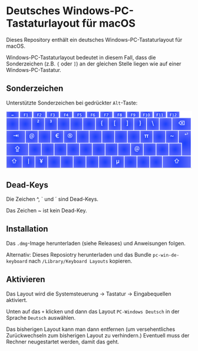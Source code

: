 # Deutsches Windows-PC-Tastaturlayout für macOS
Dieses Repository enthält ein deutsches Windows-PC-Tastaturlayout für macOS.

Windows-PC-Tastaturlayout bedeutet in diesem Fall, dass die Sonderzeichen (z.B. `{` oder `]`) an der gleichen Stelle liegen wie auf einer Windows-PC-Tastatur.

## Sonderzeichen
Unterstützte Sonderzeichen bei gedrückter `Alt`-Taste:

![Tastatur-Layout bei gedrückter Alt-Taste](keyboard-alt.png)

## Dead-Keys
Die Zeichen ^, \` und ´ sind Dead-Keys. 

Das Zeichen ~ ist kein Dead-Key.

## Installation
Das `.dmg`-Image herunterladen (siehe Releases) und Anweisungen folgen.

Alternativ: Dieses Reposiotry herunterladen und das Bundle `pc-win-de-keyboard` nach `/Library/Keyboard Layouts` kopieren.

## Aktivieren
Das Layout wird die Systemsteuerung -> Tastatur -> Eingabequellen aktiviert.

Unten auf das `+` klicken und dann das Layout `PC-Windows Deutsch` in der Sprache `Deutsch` auswählen.

Das bisherigen Layout kann man dann entfernen (um versehentliches Zurückwechseln zum bisherigen Layout zu verhindern.) Eventuell muss der Rechner neugestartet werden, damit das geht.
